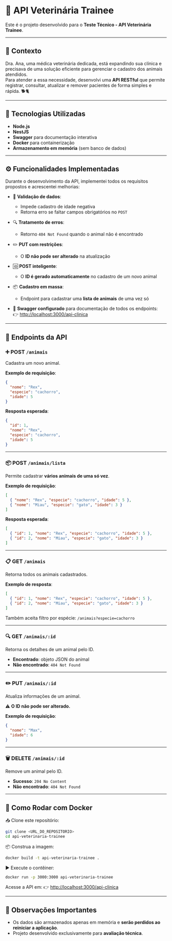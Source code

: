 # 🐾 API Veterinária Trainee  

Este é o projeto desenvolvido para o **Teste Técnico - API Veterinária Trainee**.  

---

## 📖 Contexto  
Dra. Ana, uma médica veterinária dedicada, está expandindo sua clínica e precisava de uma solução eficiente para gerenciar o cadastro dos animais atendidos.  
Para atender a essa necessidade, desenvolvi uma **API RESTful** que permite registrar, consultar, atualizar e remover pacientes de forma simples e rápida. 🐕🐈  

---

## 🚀 Tecnologias Utilizadas  
- **Node.js**  
- **NestJS**  
- **Swagger** para documentação interativa  
- **Docker** para containerização  
- **Armazenamento em memória** (sem banco de dados)  

---

## ⚙️ Funcionalidades Implementadas  

Durante o desenvolvimento da API, implementei todos os requisitos propostos e acrescentei melhorias:  

- 🛑 **Validação de dados**:  
  - Impede cadastro de idade negativa  
  - Retorna erro se faltar campos obrigatórios no `POST`  

- 🔍 **Tratamento de erros**:  
  - Retorno `404 Not Found` quando o animal não é encontrado  

- ✏️ **PUT com restrições**:  
  - O **ID não pode ser alterado** na atualização  

- 🆔 **POST inteligente**:  
  - O **ID é gerado automaticamente** no cadastro de um novo animal  

- 📦 **Cadastro em massa**:  
  - Endpoint para cadastrar uma **lista de animais** de uma vez só  

- 📖 **Swagger configurado** para documentação de todos os endpoints:  
  👉 [http://localhost:3000/api-clinica](http://localhost:3000/api-clinica)  

---

## 📡 Endpoints da API  

### ➕ POST `/animais`  
Cadastra um novo animal.  

**Exemplo de requisição**:  
```json
{
  "nome": "Rex",
  "especie": "cachorro",
  "idade": 5
}
````

**Resposta esperada**:

```json
{
  "id": 1,
  "nome": "Rex",
  "especie": "cachorro",
  "idade": 5
}
```

---

### 📦 POST `/animais/lista`

Permite cadastrar **vários animais de uma só vez**.

**Exemplo de requisição**:

```json
[
  { "nome": "Rex", "especie": "cachorro", "idade": 5 },
  { "nome": "Miau", "especie": "gato", "idade": 3 }
]
```

**Resposta esperada**:

```json
[
  { "id": 1, "nome": "Rex", "especie": "cachorro", "idade": 5 },
  { "id": 2, "nome": "Miau", "especie": "gato", "idade": 3 }
]
```

---

### 📋 GET `/animais`

Retorna todos os animais cadastrados.

**Exemplo de resposta**:

```json
[
  { "id": 1, "nome": "Rex", "especie": "cachorro", "idade": 5 },
  { "id": 2, "nome": "Miau", "especie": "gato", "idade": 3 }
]
```

Também aceita filtro por espécie:
`/animais?especie=cachorro`

---

### 🔍 GET `/animais/:id`

Retorna os detalhes de um animal pelo ID.

* **Encontrado**: objeto JSON do animal
* **Não encontrado**: `404 Not Found`

---

### ✏️ PUT `/animais/:id`

Atualiza informações de um animal.

⚠️ **O ID não pode ser alterado.**

**Exemplo de requisição**:

```json
{
  "nome": "Max",
  "idade": 6
}
```

---

### 🗑️ DELETE `/animais/:id`

Remove um animal pelo ID.

* **Sucesso**: `204 No Content`
* **Não encontrado**: `404 Not Found`

---

## 🐳 Como Rodar com Docker

📥 Clone este repositório:

```bash
git clone <URL_DO_REPOSITORIO>
cd api-veterinaria-trainee
```

📦 Construa a imagem:

```bash
docker build -t api-veterinaria-trainee .
```

▶️ Execute o contêiner:

```bash
docker run -p 3000:3000 api-veterinaria-trainee
```

Acesse a API em:
👉 [http://localhost:3000/api-clinica](http://localhost:3000/api-clinica)

---

## 📌 Observações Importantes

* Os dados são armazenados apenas em memória e **serão perdidos ao reiniciar a aplicação**.
* Projeto desenvolvido exclusivamente para **avaliação técnica**.